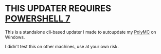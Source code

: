 # THIS UPDATER REQUIRES [POWERSHELL 7](https://github.com/powershell/powershell/releases/latest)

This is a standalone cli-based updater I made to autoupdate my [PolyMC](https://github.com/polymc/polymc) on Windows.

I didn't test this on other machines, use at your own risk.
